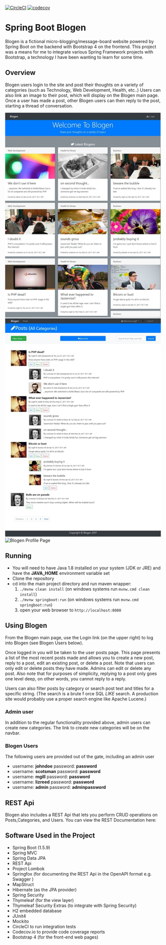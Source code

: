 [![CircleCI](https://circleci.com/gh/strohs/springboot-blogen.svg?style=svg)](https://circleci.com/gh/strohs/springboot-blogen)
[![codecov](https://codecov.io/gh/strohs/springboot-blogen/branch/master/graph/badge.svg)](https://codecov.io/gh/strohs/springboot-blogen)


Spring Boot Blogen
==========================================================================================
Blogen is a fictional micro-blogging/message-board website powered by Spring Boot on the backend with Bootstrap 4 on
the frontend. This project was a means for me to integrate various Spring Framework projects with Bootstrap,
a technology I have been wanting to learn for some time.

## Overview
Blogen users login to the site and post their thoughts on a variety of categories (such as Technology, Web Development,
Health, etc..) Users can also link an image to their post, which will display on the Blogen main page.
Once a user has made a post, other Blogen users can then reply to the post, starting a thread of conversation.


![Blogen Main Page](https://github.com/strohs/springboot-blogen/blob/master/BlogenMain.jpg)
![Blogen Posts Page](https://github.com/strohs/springboot-blogen/blob/master/BlogenPosts.jpg)
![Blogen Profile Page](https://github.com/strohs/springboot-blogen/blob/master/BlogenProfile.jpg)


## Running
* You will need to have Java 1.8 installed on your system (JDK or JRE) and have the **JAVA_HOME** environment variable set
* Clone the repository
* cd into the main project directory and run maven wrapper:
  1. ```./mvnw clean install```   (on windows systems run ```mvnw.cmd clean install```)
  2. ```./mvnw springboot:run```  (on windows systems run ```mvnw.cmd springboot:run```)
  3. open your web browser to ```http://localhost:8080```


## Using Blogen
From the Blogen main page, use the Login link (on the upper right) to log into Blogen (see Blogen Users below).


Once logged in you will be taken to the user posts page. This page presents a list of the most recent posts made and allows
you to create a new post, reply to a post, edit an existing post, or delete a post. Note that users can only edit or
delete posts they have made. Admins can edit or delete any post. Also note that for purposes of simplicity, replying to a
post only goes one level deep, on other words, you cannot reply to a reply.


Users can also filter posts by category or search post text and titles for a specific string. (The search is a brute f
orce SQL *LIKE* search. A production site would probably use a proper search engine like Apache Lucene.)

### Admin user
In addition to the regular functionality provided above, admin users can create new categories. The link to create new
 categories will be on the navbar.



### Blogen Users
The following users are provided out of the gate, including an admin user
* username: **johndoe** password: **password**
* username: **scotsman** password: **password**
* username: **mgill** password: **password**
* username: **lizreed** password: **password**
* username: **admin** password: **adminpassword**

## REST Api
Blogen also includes a REST Api that lets you perform CRUD operations on Posts,Categories, and Users.
You can view the REST Documentation here: 

## Software Used in the Project
* Spring Boot (1.5.9)
* Spring MVC
* Spring Data JPA
* REST Api
* Project Lombok
* Springfox (for documenting the REST Api in the OpenAPI format e.g. Swagger )
* MapStruct
* Hibernate (as the JPA provider)
* Spring Security
* Thymeleaf (for the view layer)
* Thymeleaf Security Extras (to integrate with Spring Security)
* H2 embedded database
* JUnit4
* Mockito
* CircleCI to run integration tests
* Codecov.io to provide code coverage reports
* Bootstrap 4 (for the front-end web pages)




